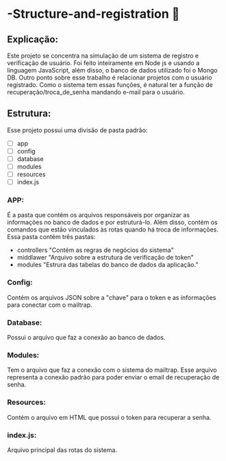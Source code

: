 # -Structure-and-registration :floppy_disk:

## Explicação:

Este projeto se concentra na simulação de um sistema de registro e verificação de usuário.
Foi feito inteiramente em Node js e usando a linguagem JavaScript, além disso, o banco de dados utilizado foi o Mongo DB.
Outro ponto sobre esse trabalho é relacionar projetos com o usuário registrado. Como o sistema tem essas funções, é natural ter a função de recuperação/troca_de_senha mandando e-mail para o usuário.

## Estrutura:

Esse projeto possui uma divisão de pasta padrão:

* [ ] app
* [ ] config
* [ ] database
* [ ] modules
* [ ] resources
* [ ] index.js

### APP:

É a pasta que contém os arquivos responsáveis por organizar as informações no banco de dados e por estruturá-lo. Além disso, contém os comandos que estão vinculados às rotas quando há troca de informações.
Essa pasta contém três pastas: 
  * controllers "Contém as regras de negócios do sistema"
  * middlawer   "Arquivo sobre a estrutura de verificação de token"
  * modules     "Estrura das tabelas do banco de dados da aplicação."
 
### Config:

  Contém os arquivos JSON sobre a "chave" para o token e as informações para conectar com o mailtrap.
 
### Database:

  Possui o arquivo que faz a conexão ao banco de dados.
  
### Modules:

  Tem o arquivo que faz a conexão com o sistema do mailtrap. Esse arquivo representa a conexão padrão para poder enviar o email de recuperação de senha.
  
### Resources:
  
  Contém o arquivo em HTML que possui o token para recuperar a senha.
  
### index.js:

  Arquivo principal das rotas do sistema.
